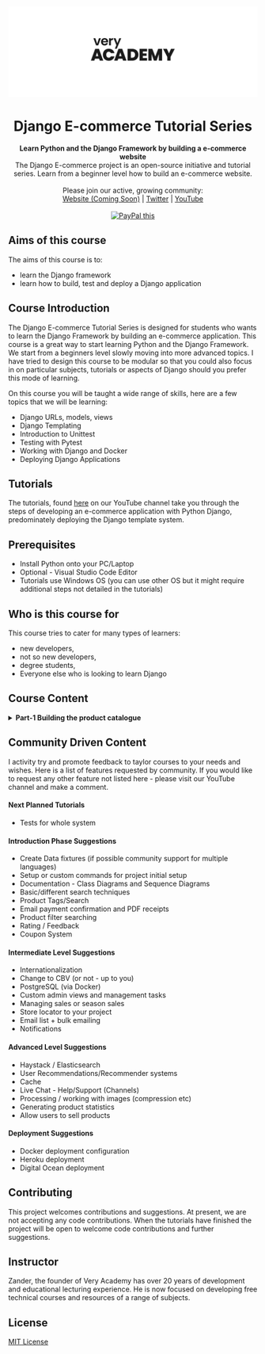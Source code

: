 ![veryacademy](/logo.svg)

<div align="center">
  <h1>Django E-commerce Tutorial Series</h1>
</div>

<div align="center">
  <strong>Learn Python and the Django Framework by building a e-commerce website</strong>
</div>

<div align="center">
  The Django E-commerce project is an open-source initiative and tutorial series. Learn from a beginner level how to build an e-commerce website.
</div>

<br>

<div align="center">
  Please join our active, growing community: <br>
  <a href="#">Website (Coming Soon)</a>
  <span> | </span>
  <a href="https://twitter.com/VeryAcademy">Twitter</a>
  <span> | </span>
  <a href="https://www.youtube.com/veryacademy">YouTube</a>
</div>

<br>

<div align="center">
<a href="https://www.paypal.com/donate?hosted_button_id=W55GVT4UPXPYE" 
target="_blank">
<img src="https://www.paypalobjects.com/en_GB/i/btn/btn_donate_SM.gif" alt="PayPal this" 
title="PayPal – The safer, easier way to pay online!" border="0" />
</a>
</div>

## Aims of this course
The aims of this course is to:
* learn the Django framework
* learn how to build, test and deploy a Django application

## Course Introduction
The Django E-commerce Tutorial Series is designed for students who wants to learn the Django Framework by building an e-commerce application. This course is a great way to start learning Python and the Django Framework. We start from a beginners level slowly moving into more advanced topics. I have tried to design this course to be modular so that you could also focus in on particular subjects, tutorials or aspects of Django should you prefer this mode of learning.

On this course you will be taught a wide range of skills, here are a few topics that we will be learning:

* Django URLs, models, views
* Django Templating
* Introduction to Unittest
* Testing with Pytest
* Working with Django and Docker
* Deploying Django Applications

<!-- ## Demo

See the current build live by launching the latest version of the e-commerce application on a free Heroku instance. You will need a Free Heroku account if you havent already got an active account.

[![Deploy](https://www.herokucdn.com/deploy/button.svg)](https://heroku.com/deploy)

Login details: `a@a.com`/`admin` -->

## Tutorials
The tutorials, found [here](https://www.youtube.com/playlist?list=PLOLrQ9Pn6caxY4Q1U9RjO1bulQp5NDYS_) on our YouTube channel take you through the steps of developing an e-commerce application with Python Django, predominately deploying the Django template system.

## Prerequisites
* Install Python onto your PC/Laptop
* Optional - Visual Studio Code Editor
* Tutorials use Windows OS (you can use other OS but it might require additional steps not detailed in the tutorials) 

## Who is this course for
This course tries to cater for many types of learners:

* new developers,
* not so new developers, 
* degree students,
* Everyone else who is looking to learn Django

## Course Content

<details>
<summary><b>Part-1 Building the product catalogue</b>
</summary>
<br>
This first tutorial is most definitely aimed at Django beginners where we cover the basics of developing Django views, URLS, models and get started with testing our application. By the end of this tutorial you will have a working product catalogue which will form the basis of our e-commerce application.  
<br><br>
<ul>
<li>Completed source repository</li>
<li>Link to Video Tutorial</li>
</ul>

</details>

## Community Driven Content
I activity try and promote feedback to taylor courses to your needs and wishes. Here is a list of features requested by community. If you would like to request any other feature not listed here - please visit our YouTube channel and make a comment.

#### Next Planned Tutorials
+ Tests for whole system

#### Introduction Phase Suggestions

+ Create Data fixtures (if possible community support for multiple languages)
+ Setup or custom commands for project initial setup
+ Documentation - Class Diagrams and Sequence Diagrams
+ Basic/different search techniques
+ Product Tags/Search
+ Email payment confirmation and PDF receipts
+ Product filter searching
+ Rating / Feedback
+ Coupon System

#### Intermediate Level Suggestions
+ Internationalization
+ Change to CBV (or not - up to you)
+ PostgreSQL (via Docker)
+ Custom admin views and management tasks
+ Managing sales or season sales
+ Store locator to your project
+ Email list + bulk emailing
+ Notifications

#### Advanced Level Suggestions
+ Haystack / Elasticsearch
+ User Recommendations/Recommender systems
+ Cache
+ Live Chat - Help/Support (Channels)
+ Processing / working with images (compression etc)
+ Generating product statistics
+ Allow users to sell products

#### Deployment Suggestions
+ Docker deployment configuration
+ Heroku deployment
+ Digital Ocean deployment

## Contributing
This project welcomes contributions and suggestions. At present, we are not accepting any code contributions. When the tutorials have finished the project will be open to welcome code contributions and further suggestions.

## Instructor
Zander, the founder of Very Academy has over 20 years of development and educational lecturing experience. He is now focused on developing free technical courses and resources of a range of subjects.

## License
[MIT License](LICENSE)
